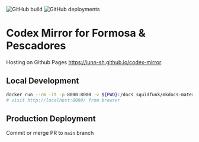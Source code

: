 ![GitHub build](https://img.shields.io/github/actions/workflow/status/iunn-sh/codex-mirror/main.yml?logo=github&style=for-the-badge) ![GitHub deployments](https://img.shields.io/github/deployments/iunn-sh/codex-mirror/github-pages?logo=github&style=for-the-badge)

# Codex Mirror for Formosa & Pescadores

Hosting on Github Pages https://iunn-sh.github.io/codex-mirror

## Local Development

```bash
docker run --rm -it -p 8000:8000 -v ${PWD}:/docs squidfunk/mkdocs-material:9.1.2
# visit http://localhost:8000/ from browser
```

## Production Deployment

Commit or merge PR to `main` branch
